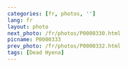 ```yaml
---
categories: [fr, photos, '']
lang: fr
layout: photo
next_photo: /fr/photos/P0000330.html
picname: P0000333
prev_photo: /fr/photos/P0000332.html
tags: [Dead Hyena]
---
```


